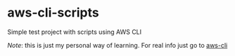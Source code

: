 # aws-cli-scripts

Simple test project with scripts using AWS CLI

*Note*: this is just my personal way of learning. For real info just go to [aws-cli](https://aws.amazon.com/cli/)
